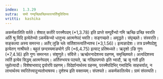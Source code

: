 ```yaml
---
index:  1.3.29
sutra:  समो गम्यृच्छिप्रच्छिस्वरत्यर्तिश्रुविदिघ्यः
vritti:  kashika 
---
```


अकर्मकातिति वर्तते। शेषात् कर्तरि परस्मैपदम् (*1,3.78) इति प्राप्ते सम्पूर्वेभ्यो गमि ऋच्छि प्रच्छि स्वरति अर्ति श्रु विदि इत्येतेभ्यो ऽकर्मकेभ्यो धातुभ्य आत्मनेपदं भवति। सङ्गच्छते। अमृद्धते। संपृच्छते। संस्वरति। सङ्कल्पा अस्य समरन्त। अर्तेर् लुङि च्लेः सर्तिशास्त्यर्तिभ्यश्च (*3,1.56)। इत्यङादेशः। तत्र प्रस्मैपदेशु इत्येतन् नाश्रीयते। बहुलं छन्दस्यमाङ्योगे ऽपि (*6,4.75) इत्याट् प्रतिषध्यते। ऋदृशो ऽङि गुणः (*7,4.16) इति गुणः समरनत। संशृणुते। संवित्ते। ऋच्छेरनादेशस्य ग्रहणम्, समृच्छिष्यते। अर्त्यादेशस्य त्वर्ति इत्येव सिद्धम् आत्मनेपदम्। अर्तिरुभयत्र पठ्यते, ऋ गतिप्रापणयोः इति भ्वादौ, ऋ सृ गतौ इति जुहोत्यादौ। विशेषाभावाद् द्वयोरपि ग्रहणम्। विदेर्ज्ञानार्थस्य ग्रहनम्, परस्मैपदिभिर् गमादिभिः साहचर्यात्, न लाभार्थस्य स्वरितेत्त्वादुभ्यतोभाषस्य। दृशेश्च इति वक्तव्यम्। संपश्यते। अकर्मकातित्येव। ग्रामं संपस्यति।

